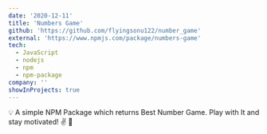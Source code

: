 ```yaml
---
date: '2020-12-11'
title: 'Numbers Game'
github: 'https://github.com/flyingsonu122/number_game'
external: 'https://www.npmjs.com/package/numbers-game'
tech:
  - JavaScript
  - nodejs
  - npm
  - npm-package
company: ''
showInProjects: true
---
```



💡 A simple NPM Package which returns Best Number Game. Play with It and stay motivated! ✌️ 🌸